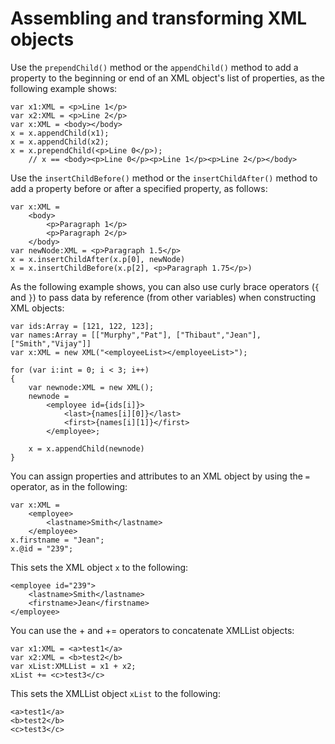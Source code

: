 # Assembling and transforming XML objects

Use the `prependChild()` method or the `appendChild()` method to add a property
to the beginning or end of an XML object's list of properties, as the following
example shows:

    var x1:XML = <p>Line 1</p>
    var x2:XML = <p>Line 2</p>
    var x:XML = <body></body>
    x = x.appendChild(x1);
    x = x.appendChild(x2);
    x = x.prependChild(<p>Line 0</p>);
        // x == <body><p>Line 0</p><p>Line 1</p><p>Line 2</p></body>

Use the `insertChildBefore()` method or the `insertChildAfter()` method to add a
property before or after a specified property, as follows:

    var x:XML =
        <body>
            <p>Paragraph 1</p>
            <p>Paragraph 2</p>
        </body>
    var newNode:XML = <p>Paragraph 1.5</p>
    x = x.insertChildAfter(x.p[0], newNode)
    x = x.insertChildBefore(x.p[2], <p>Paragraph 1.75</p>)

As the following example shows, you can also use curly brace operators (`{` and
`}`) to pass data by reference (from other variables) when constructing XML
objects:

    var ids:Array = [121, 122, 123];
    var names:Array = [["Murphy","Pat"], ["Thibaut","Jean"], ["Smith","Vijay"]]
    var x:XML = new XML("<employeeList></employeeList>");

    for (var i:int = 0; i < 3; i++)
    {
        var newnode:XML = new XML();
        newnode =
            <employee id={ids[i]}>
                <last>{names[i][0]}</last>
                <first>{names[i][1]}</first>
            </employee>;

        x = x.appendChild(newnode)
    }

You can assign properties and attributes to an XML object by using the `=`
operator, as in the following:

    var x:XML =
        <employee>
            <lastname>Smith</lastname>
        </employee>
    x.firstname = "Jean";
    x.@id = "239";

This sets the XML object `x` to the following:

    <employee id="239">
        <lastname>Smith</lastname>
        <firstname>Jean</firstname>
    </employee>

You can use the + and += operators to concatenate XMLList objects:

    var x1:XML = <a>test1</a>
    var x2:XML = <b>test2</b>
    var xList:XMLList = x1 + x2;
    xList += <c>test3</c>

This sets the XMLList object `xList` to the following:

    <a>test1</a>
    <b>test2</b>
    <c>test3</c>

